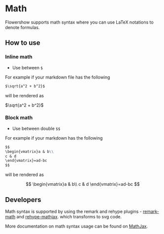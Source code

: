 # Math

Flowershow supports math syntax where you can use LaTeX notations to denote formulas.

## How to use

### Inline math

* Use between `$`

For example if your markdown file has the following

```markdown
$\sqrt{a^2 + b^2}$
```

will be rendered as

$\sqrt{a^2 + b^2}$

### Block math
* Use between double `$$`

For example if your markdown has the following

```markdown
$$
\begin{vmatrix}a & b\\
c & d
\end{vmatrix}=ad-bc
$$
```

will be rendered as

$$
\begin{vmatrix}a & b\\
c & d
\end{vmatrix}=ad-bc
$$

## Developers

Math syntax is supported by using the remark and rehype plugins - [remark-math](https://github.com/remarkjs/remark-math/tree/main/packages/remark-math) and [rehype-mathjax](https://github.com/remarkjs/remark-math/tree/main/packages/rehype-mathjax). which transforms to svg code.

More documentation on math syntax usage can be found on [MathJax](https://docs.mathjax.org/en/latest/basic/mathjax.html).